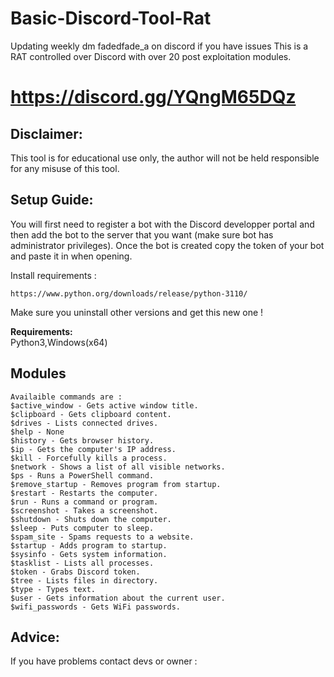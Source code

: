 # Basic-Discord-Tool-Rat
Updating weekly dm fadedfade_a on discord if you have issues 
This is a RAT controlled over Discord with over 20 post exploitation modules.

# https://discord.gg/YQngM65DQz


## **Disclaimer:**

This tool is for educational use only, the author will not be held responsible for any misuse of this tool.

## **Setup Guide:**
You will first need to register a bot with the Discord developper portal and then add the bot to the server that you want (make sure bot has administrator privileges).
Once the bot is created copy the token of your bot and paste it in when opening.

Install requirements :
```
https://www.python.org/downloads/release/python-3110/
```
Make sure you uninstall other versions and get this new one ! 

**Requirements:**\
Python3,Windows(x64)



## **Modules**
```
Availaible commands are :
$active_window - Gets active window title.
$clipboard - Gets clipboard content.
$drives - Lists connected drives.
$help - None
$history - Gets browser history.
$ip - Gets the computer's IP address.
$kill - Forcefully kills a process.
$network - Shows a list of all visible networks.
$ps - Runs a PowerShell command.
$remove_startup - Removes program from startup.
$restart - Restarts the computer.
$run - Runs a command or program.
$screenshot - Takes a screenshot.
$shutdown - Shuts down the computer.
$sleep - Puts computer to sleep.
$spam_site - Spams requests to a website.
$startup - Adds program to startup.
$sysinfo - Gets system information.
$tasklist - Lists all processes.
$token - Grabs Discord token.
$tree - Lists files in directory.
$type - Types text.
$user - Gets information about the current user.
$wifi_passwords - Gets WiFi passwords.
```
## **Advice:**
If you have problems contact devs or owner  :
